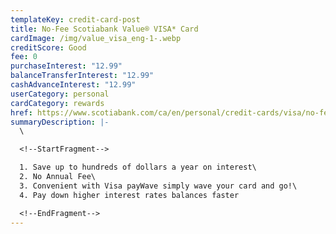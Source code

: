 ```yaml
---
templateKey: credit-card-post
title: No-Fee Scotiabank Value® VISA* Card
cardImage: /img/value_visa_eng-1-.webp
creditScore: Good
fee: 0
purchaseInterest: "12.99"
balanceTransferInterest: "12.99"
cashAdvanceInterest: "12.99"
userCategory: personal
cardCategory: rewards
href: https://www.scotiabank.com/ca/en/personal/credit-cards/visa/no-fee-value-card.html
summaryDescription: |-
  \

  <!--StartFragment-->

  1. Save up to hundreds of dollars a year on interest\
  2. No Annual Fee\
  3. Convenient with Visa payWave simply wave your card and go!\
  4. Pay down higher interest rates balances faster

  <!--EndFragment-->
---
```

